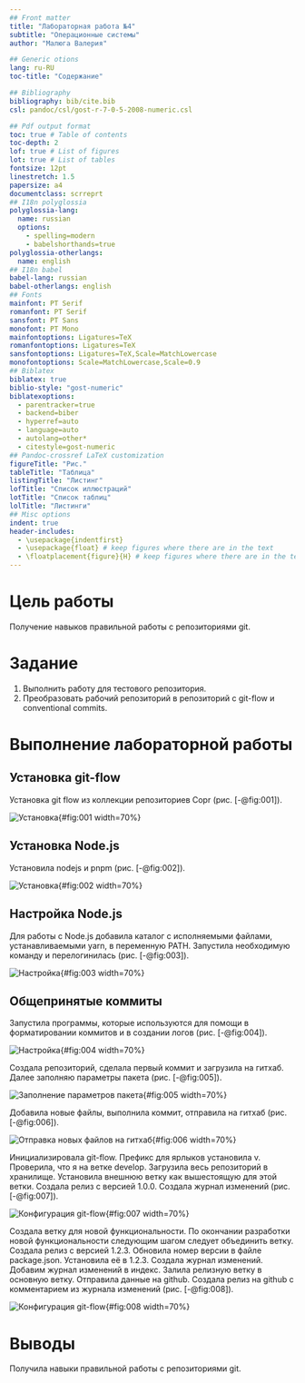 ```yaml
---
## Front matter
title: "Лабораторная работа №4"
subtitle: "Операционные системы"
author: "Малюга Валерия"

## Generic otions
lang: ru-RU
toc-title: "Содержание"

## Bibliography
bibliography: bib/cite.bib
csl: pandoc/csl/gost-r-7-0-5-2008-numeric.csl

## Pdf output format
toc: true # Table of contents
toc-depth: 2
lof: true # List of figures
lot: true # List of tables
fontsize: 12pt
linestretch: 1.5
papersize: a4
documentclass: scrreprt
## I18n polyglossia
polyglossia-lang:
  name: russian
  options:
	- spelling=modern
	- babelshorthands=true
polyglossia-otherlangs:
  name: english
## I18n babel
babel-lang: russian
babel-otherlangs: english
## Fonts
mainfont: PT Serif
romanfont: PT Serif
sansfont: PT Sans
monofont: PT Mono
mainfontoptions: Ligatures=TeX
romanfontoptions: Ligatures=TeX
sansfontoptions: Ligatures=TeX,Scale=MatchLowercase
monofontoptions: Scale=MatchLowercase,Scale=0.9
## Biblatex
biblatex: true
biblio-style: "gost-numeric"
biblatexoptions:
  - parentracker=true
  - backend=biber
  - hyperref=auto
  - language=auto
  - autolang=other*
  - citestyle=gost-numeric
## Pandoc-crossref LaTeX customization
figureTitle: "Рис."
tableTitle: "Таблица"
listingTitle: "Листинг"
lofTitle: "Список иллюстраций"
lotTitle: "Список таблиц"
lolTitle: "Листинги"
## Misc options
indent: true
header-includes:
  - \usepackage{indentfirst}
  - \usepackage{float} # keep figures where there are in the text
  - \floatplacement{figure}{H} # keep figures where there are in the text
---
```


# Цель работы

  Получение навыков правильной работы с репозиториями git.  

# Задание

1. Выполнить работу для тестового репозитория.  
2. Преобразовать рабочий репозиторий в репозиторий с git-flow и conventional commits.  

# Выполнение лабораторной работы

## Установка git-flow

Установка git flow из коллекции репозиториев Copr (рис. [-@fig:001]).  
  
![Установка](image/1.png){#fig:001 width=70%}  


## Установка Node.js

Установила nodejs и pnpm (рис. [-@fig:002]).  

![Установка](image/23.png){#fig:002 width=70%}  

## Настройка Node.js

Для работы с Node.js добавила каталог с исполняемыми файлами, устанавливаемыми yarn, в переменную PATH. Запустила необходимую команду и перелогинилась (рис. [-@fig:003]).  

![Настройка](image/4.png){#fig:003 width=70%}  

## Общепринятые коммиты

Запустила программы, которые используются для помощи в форматировании коммитов и в создании логов (рис. [-@fig:004]).  

![Настройка](image/5.png){#fig:004 width=70%}  


Создала репозиторий, сделала первый коммит и загрузила на гитхаб. Далее заполняю параметры пакета (рис. [-@fig:005]).  

![Заполнение параметров пакета](image/6.png){#fig:005 width=70%}  

Добавила новые файлы, выполнила коммит, отправила на гитхаб (рис. [-@fig:006]).  

![Отправка новых файлов на гитхаб](image/701.png){#fig:006 width=70%}  


Инициализировала git-flow. Префикс для ярлыков установила v. Проверила, что я на ветке develop. Загрузила весь репозиторий в хранилище. Установила внешнюю ветку как вышестоящую для этой ветки. Создала релиз с версией 1.0.0. Создала журнал изменений (рис. [-@fig:007]).  

![Конфигурация git-flow](image/8.png){#fig:007 width=70%}  


Создала ветку для новой функциональности. По окончании разработки новой функциональности следующим шагом следует объединить ветку. 
Создала релиз с версией 1.2.3. Обновила номер версии в файле package.json. Установила её в 1.2.3. Создала журнал изменений. Добавим журнал изменений в индекс. Залила релизную ветку в основную ветку. Отправила данные на github. Создала релиз на github с комментарием из журнала изменений (рис. [-@fig:008]).  

![Конфигурация git-flow](image/10.png){#fig:008 width=70%}  

# Выводы

 Получила навыки правильной работы с репозиториями git. 
